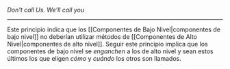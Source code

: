 *Don't call Us. We'll call you*
***
Este principio indica que los [[Componentes de Bajo Nivel|componentes de bajo nivel]] no deberían utilizar métodos de [[Componentes de Alto Nivel|componentes de alto nivel]].
Seguir este principio implica que los componentes de bajo nivel se *enganchen* a los de alto nivel y sean estos últimos los que eligen *cómo* y *cuándo* los otros son llamados.